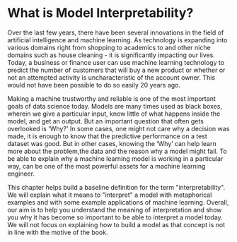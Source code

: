 # What is Model Interpretability?

Over the last few years, there have been several innovations in the field of artificial intelligence and machine learning. As technology is expanding into various domains right from shopping to academics to  and other niche domains such as house cleaning - it is significantly impacting our lives. Today, a business or finance user can use machine learning technology to predict the number of customers that will buy a new product or whether or not an attempted activity is uncharacteristic of the account owner. This would not have been possible to do so easily 20 years ago.

Making a machine trustworthy and reliable is one of the most important goals of data science today. Models are many times used as black boxes, wherein we give a particular input, know little of what happens inside the model, and get an output. But an important question that often gets overlooked is 'Why?' In some cases, one might not care why a decision was made, it is enough to know that the predictive performance on a test dataset was good. But in other cases, knowing the ‘Why’ can help learn more about the problem,the data and the reason why a model might fail. To be able to explain why a machine learning model is working in a particular way, can be one of the most powerful assets for a machine learning engineer.

This chapter helps build a baseline definition for the term "interpretability". We will explain what it means to "interpret" a model with metaphorical examples and with some example applications of machine learning.  Overall, our aim is to help you understand the meaning of interpretation and show you why it has become so important to be able to interpret a model today. We will not focus on explaining how to build a model as that concept is not in line with the motive of the book. 

